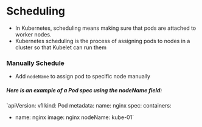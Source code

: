 # Scheduling
- In Kubernetes, scheduling means making sure that pods are attached to worker nodes.
- Kubernetes scheduling is the process of assigning pods to nodes in a cluster so that Kubelet can run them

### Manually Schedule
- Add `nodeName` to assign pod to specific node manually
##### Here is an example of a Pod spec using the nodeName field:

`apiVersion: v1
kind: Pod
metadata:
  name: nginx
spec:
  containers:
  - name: nginx
    image: nginx
  nodeName: kube-01`  

